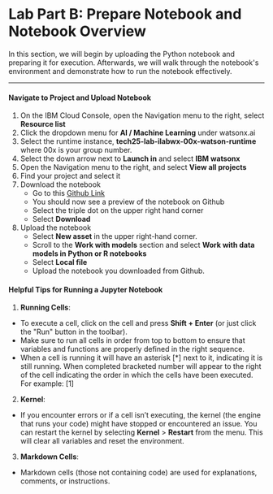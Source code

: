 # Lab Part B: Prepare Notebook and Notebook Overview

In this section, we will begin by uploading the Python notebook and preparing it for execution. Afterwards, we will walk through the notebook's environment and demonstrate how to run the notebook effectively. 
_________

#### Navigate to Project and Upload Notebook

1. On the IBM Cloud Console, open the Navigation menu to the right, select **Resource list**
2. Click the dropdown menu for **AI / Machine Learning** under watsonx.ai 
3. Select the runtime instance, **tech25-lab-ilabwx-00x-watson-runtime** where 00x is your group number.
4. Select the down arrow next to **Launch in** and select **IBM watsonx**
5. Open the Navigation menu to the right, and select **View all projects**
6. Find your project and select it 
7. Download the notebook
    * Go to this [Github Link](https://github.com/IBM/industry-solns-tech2025-ai-lab/blob/main/jupyter-notebook/NB-ai-agent-loan-risk-tech2025-lab-a.ipynb)
    * You should now see a preview of the notebook on Github
    * Select the triple dot on the upper right hand corner
    * Select **Download**
8. Upload the notebook <br>
    * Select **New asset** in the upper right-hand corner. <br>
    * Scroll to the **Work with models** section and select **Work with data models in Python or R notebooks** <br>
    * Select **Local file** <br>
    * Upload the notebook you downloaded from Github. 

#### Helpful Tips for Running a Jupyter Notebook

1. **Running Cells**: <br>
- To execute a cell, click on the cell and press **Shift + Enter** (or just click the "Run" button in the toolbar).
- Make sure to run all cells in order from top to bottom to ensure that variables and functions are properly defined in the right sequence.
- When a cell is running it will have an asterisk [*] next to it, indicating it is still running. When completed  bracketed number will appear to the right of the cell indicating the order in which the cells have been executed. For example: [1]

2. **Kernel**: <br>
- If you encounter errors or if a cell isn’t executing, the kernel (the engine that runs your code) might have stopped or encountered an issue. You can restart the kernel by selecting **Kernel** > **Restart** from the menu. This will clear all variables and reset the environment.

3. **Markdown Cells**: <br>
- Markdown cells (those not containing code) are used for explanations, comments, or instructions.